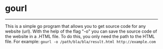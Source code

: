 # gourl
***
 This is a simple go program that allows you to get source code for any website (url). With the help of the flag "-o" you can save the source code of the website in a .HTML file. To do this, you only need the path to the HTML file. For example: 
```gourl -o /path/bla/bla/result.html http://example.com```
